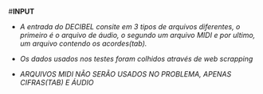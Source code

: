 #**INPUT**

*   *A entrada do DECIBEL consite em 3 tipos de arquivos diferentes, o primeiro é o arquivo de áudio, o segundo um arquivo MIDI e por ultimo, um arquivo contendo os acordes(tab).*
  
*   *Os dados usados nos testes foram colhidos através de web scrapping*

*   *ARQUIVOS MIDI NÃO SERÃO USADOS NO PROBLEMA, APENAS CIFRAS(TAB) E ÁUDIO*
